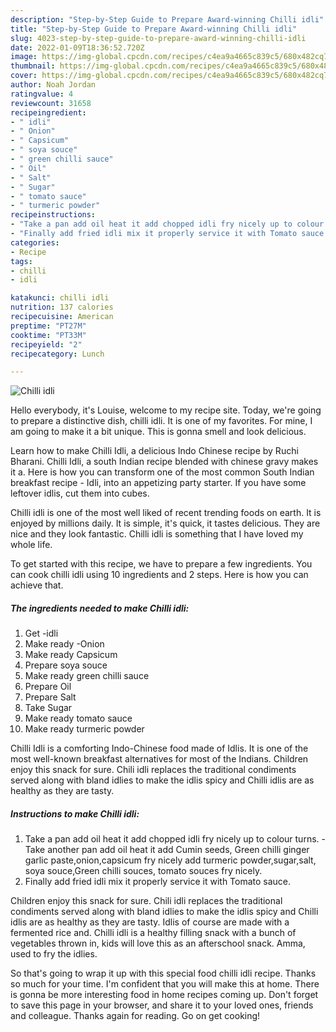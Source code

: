 ```yaml
---
description: "Step-by-Step Guide to Prepare Award-winning Chilli idli"
title: "Step-by-Step Guide to Prepare Award-winning Chilli idli"
slug: 4023-step-by-step-guide-to-prepare-award-winning-chilli-idli
date: 2022-01-09T18:36:52.720Z
image: https://img-global.cpcdn.com/recipes/c4ea9a4665c839c5/680x482cq70/chilli-idli-recipe-main-photo.jpg
thumbnail: https://img-global.cpcdn.com/recipes/c4ea9a4665c839c5/680x482cq70/chilli-idli-recipe-main-photo.jpg
cover: https://img-global.cpcdn.com/recipes/c4ea9a4665c839c5/680x482cq70/chilli-idli-recipe-main-photo.jpg
author: Noah Jordan
ratingvalue: 4
reviewcount: 31658
recipeingredient:
- " idli"
- " Onion"
- " Capsicum"
- " soya souce"
- " green chilli sauce"
- " Oil"
- " Salt"
- " Sugar"
- " tomato sauce"
- " turmeric powder"
recipeinstructions:
- "Take a pan add oil heat it add chopped idli fry nicely up to colour turns.  Take another pan add oil heat it add Cumin seeds, Green chilli ginger garlic paste,onion,capsicum fry nicely add turmeric powder,sugar,salt, soya souce,Green chilli souces, tomato souces fry nicely."
- "Finally add fried idli mix it properly service it with Tomato sauce."
categories:
- Recipe
tags:
- chilli
- idli

katakunci: chilli idli 
nutrition: 137 calories
recipecuisine: American
preptime: "PT27M"
cooktime: "PT33M"
recipeyield: "2"
recipecategory: Lunch

---
```



![Chilli idli](https://img-global.cpcdn.com/recipes/c4ea9a4665c839c5/680x482cq70/chilli-idli-recipe-main-photo.jpg)

Hello everybody, it's Louise, welcome to my recipe site. Today, we're going to prepare a distinctive dish, chilli idli. It is one of my favorites. For mine, I am going to make it a bit unique. This is gonna smell and look delicious.

Learn how to make Chilli Idli, a delicious Indo Chinese recipe by Ruchi Bharani. Chilli Idli, a south Indian recipe blended with chinese gravy makes it a. Here is how you can transform one of the most common South Indian breakfast recipe - Idli, into an appetizing party starter. If you have some leftover idlis, cut them into cubes.

Chilli idli is one of the most well liked of recent trending foods on earth. It is enjoyed by millions daily. It is simple, it's quick, it tastes delicious. They are nice and they look fantastic. Chilli idli is something that I have loved my whole life.


To get started with this recipe, we have to prepare a few ingredients. You can cook chilli idli using 10 ingredients and 2 steps. Here is how you can achieve that.

<!--inarticleads1-->

##### The ingredients needed to make Chilli idli:

1. Get  -idli
1. Make ready  -Onion
1. Make ready  Capsicum
1. Prepare  soya souce
1. Make ready  green chilli sauce
1. Prepare  Oil
1. Prepare  Salt
1. Take  Sugar
1. Make ready  tomato sauce
1. Make ready  turmeric powder


Chilli Idli is a comforting Indo-Chinese food made of Idlis. It is one of the most well-known breakfast alternatives for most of the Indians. Children enjoy this snack for sure. Chili idli replaces the traditional condiments served along with bland idlies to make the idlis spicy and Chilli idlis are as healthy as they are tasty. 

<!--inarticleads2-->

##### Instructions to make Chilli idli:

1. Take a pan add oil heat it add chopped idli fry nicely up to colour turns.  - Take another pan add oil heat it add Cumin seeds, Green chilli ginger garlic paste,onion,capsicum fry nicely add turmeric powder,sugar,salt, soya souce,Green chilli souces, tomato souces fry nicely.
1. Finally add fried idli mix it properly service it with Tomato sauce.


Children enjoy this snack for sure. Chili idli replaces the traditional condiments served along with bland idlies to make the idlis spicy and Chilli idlis are as healthy as they are tasty. Idlis of course are made with a fermented rice and. Chilli idli is a healthy filling snack with a bunch of vegetables thrown in, kids will love this as an afterschool snack. Amma, used to fry the idlies. 

So that's going to wrap it up with this special food chilli idli recipe. Thanks so much for your time. I'm confident that you will make this at home. There is gonna be more interesting food in home recipes coming up. Don't forget to save this page in your browser, and share it to your loved ones, friends and colleague. Thanks again for reading. Go on get cooking!
